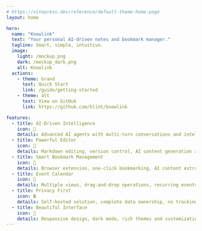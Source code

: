 ```yaml
---
# https://vitepress.dev/reference/default-theme-home-page
layout: home

hero:
  name: "Knowlink"
  text: "Your personal AI-driven notes and bookmark manager."
  tagline: Smart, simple, intuitive.
  image:
    light: /mockup.png
    dark: /mockup_dark.png
    alt: Knowlink
  actions:
    - theme: brand
      text: Quick Start
      link: /guide/getting-started
    - theme: alt
      text: View on GitHub
      link: https://github.com/hlint/knowlink

features:
  - title: AI-Driven Intelligence
    icon: 🤖
    details: Advanced AI agents with multi-turn conversations and intelligent tool calling
  - title: Powerful Editor
    icon: 📝
    details: Markdown editing, version control, AI content generation and file attachments
  - title: Smart Bookmark Management
    icon: 🔖
    details: Browser extension, one-click bookmarking, AI content extraction and automatic categorization
  - title: Event Calendar
    icon: 📅
    details: Multiple views, drag-and-drop operations, recurring events and smart reminders
  - title: Privacy First
    icon: 🔒
    details: Self-hosted solution, complete data ownership, no tracking
  - title: Beautiful Interface
    icon: 🎨
    details: Responsive design, dark mode, rich themes and customization options
---
```

